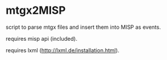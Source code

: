 mtgx2MISP
=========

script to parse mtgx files and insert them into MISP as events.

requires misp api (included).

requires lxml (http://lxml.de/installation.html).


